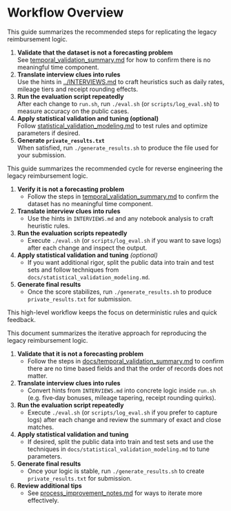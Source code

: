 # Workflow Overview

This guide summarizes the recommended steps for replicating the legacy reimbursement logic.

1. **Validate that the dataset is not a forecasting problem**  
   See [temporal_validation_summary.md](temporal_validation_summary.md) for how to confirm there is no meaningful time component.
2. **Translate interview clues into rules**  
   Use the hints in [../INTERVIEWS.md](../INTERVIEWS.md) to craft heuristics such as daily rates, mileage tiers and receipt rounding effects.
3. **Run the evaluation script repeatedly**  
   After each change to `run.sh`, run `./eval.sh` (or `scripts/log_eval.sh`) to measure accuracy on the public cases.
4. **Apply statistical validation and tuning (optional)**  
   Follow [statistical_validation_modeling.md](statistical_validation_modeling.md) to test rules and optimize parameters if desired.
5. **Generate `private_results.txt`**  
   When satisfied, run `./generate_results.sh` to produce the file used for your submission.

This guide summarizes the recommended cycle for reverse engineering the legacy reimbursement logic.

1. **Verify it is not a forecasting problem**
   - Follow the steps in [temporal_validation_summary.md](temporal_validation_summary.md) to confirm the dataset has no meaningful time component.
2. **Translate interview clues into rules**
   - Use the hints in `INTERVIEWS.md` and any notebook analysis to craft heuristic rules.
3. **Run the evaluation scripts repeatedly**
   - Execute `./eval.sh` (or `scripts/log_eval.sh` if you want to save logs) after each change and inspect the output.
4. **Apply statistical validation and tuning** *(optional)*
   - If you want additional rigor, split the public data into train and test sets and follow techniques from `docs/statistical_validation_modeling.md`.
5. **Generate final results**
   - Once the score stabilizes, run `./generate_results.sh` to produce `private_results.txt` for submission.

This high-level workflow keeps the focus on deterministic rules and quick feedback.

This document summarizes the iterative approach for reproducing the legacy reimbursement logic.

1. **Validate that it is not a forecasting problem**
   - Follow the steps in [docs/temporal_validation_summary.md](temporal_validation_summary.md) to confirm there are no time based fields and that the order of records does not matter.
2. **Translate interview clues into rules**
   - Convert hints from `INTERVIEWS.md` into concrete logic inside `run.sh` (e.g. five‑day bonuses, mileage tapering, receipt rounding quirks).
3. **Run the evaluation script repeatedly**
   - Execute `./eval.sh` (or `scripts/log_eval.sh` if you prefer to capture logs) after each change and review the summary of exact and close matches.
4. **Apply statistical validation and tuning**
   - If desired, split the public data into train and test sets and use the techniques in `docs/statistical_validation_modeling.md` to tune parameters.
5. **Generate final results**
   - Once your logic is stable, run `./generate_results.sh` to create `private_results.txt` for submission.
6. **Review additional tips**
   - See [process_improvement_notes.md](process_improvement_notes.md) for ways to iterate more effectively.

